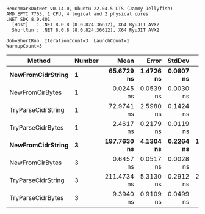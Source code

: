 ```

BenchmarkDotNet v0.14.0, Ubuntu 22.04.5 LTS (Jammy Jellyfish)
AMD EPYC 7763, 1 CPU, 4 logical and 2 physical cores
.NET SDK 8.0.401
  [Host]   : .NET 8.0.8 (8.0.824.36612), X64 RyuJIT AVX2
  ShortRun : .NET 8.0.8 (8.0.824.36612), X64 RyuJIT AVX2

Job=ShortRun  IterationCount=3  LaunchCount=1  
WarmupCount=3  

```
| Method             | Number | Mean        | Error     | StdDev    | Min         | Max         | Allocated |
|------------------- |------- |------------:|----------:|----------:|------------:|------------:|----------:|
| **NewFromCidrString**  | **1**      |  **65.6729 ns** | **1.4726 ns** | **0.0807 ns** |  **65.5857 ns** |  **65.7449 ns** |         **-** |
| NewFromCirBytes    | 1      |   0.0245 ns | 0.0539 ns | 0.0030 ns |   0.0211 ns |   0.0264 ns |         - |
| TryParseCidrString | 1      |  72.9741 ns | 2.5980 ns | 0.1424 ns |  72.8138 ns |  73.0861 ns |         - |
| TryParseCidrBytes  | 1      |   2.4617 ns | 0.2179 ns | 0.0119 ns |   2.4529 ns |   2.4753 ns |         - |
| **NewFromCidrString**  | **3**      | **197.7630 ns** | **4.1304 ns** | **0.2264 ns** | **197.5017 ns** | **197.9006 ns** |         **-** |
| NewFromCirBytes    | 3      |   0.6457 ns | 0.0517 ns | 0.0028 ns |   0.6428 ns |   0.6484 ns |         - |
| TryParseCidrString | 3      | 211.4734 ns | 5.3130 ns | 0.2912 ns | 211.2368 ns | 211.7986 ns |         - |
| TryParseCidrBytes  | 3      |   9.3940 ns | 0.9109 ns | 0.0499 ns |   9.3435 ns |   9.4433 ns |         - |
